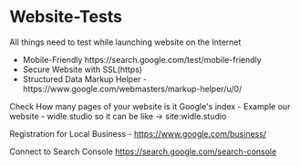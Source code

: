 # Website-Tests
All things need to test while launching website on the Internet

<ul>
  <li>Mobile-Friendly https://search.google.com/test/mobile-friendly</li>
  <li>Secure Website with SSL(https)</li>
  <li>Structured Data Markup Helper - https://www.google.com/webmasters/markup-helper/u/0/</li>
</ul>

Check How many pages of your website is it Google's index - Example our website - widle.studio so it can be like -> site:widle.studio

Registration for Local Business - https://www.google.com/business/

Connect to Search Console https://search.google.com/search-console
